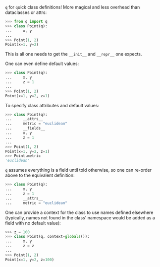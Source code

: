 `q` for `q`uick class definitions!  More magical and less overhead than dataclasses or attrs:

```py
>>> from q import q
>>> class Point(q):
...     x, y
...
>>> Point(1, 2)
Point(x=1, y=2)
```
This is all one needs to get the `__init__` and `__repr__` one expects.

One can even define default values:
```py
>>> class Point(q):
...     x, y
...     z = 1
...
>>> Point(1, 2)
Point(x=1, y=2, z=1)
```

To specify class attributes and default values:
```py
>>> class Point(q):
...     __attrs__
...     metric = "euclidean"
...     __fields__
...     x, y
...     z = 1
...
>>> Point(1, 2)
Point(x=1, y=2, z=1)
>>> Point.metric
'euclidean'
```

`q` assumes everything is a field until told otherwise, so one can re-order above to the equivalent definition:
```py
>>> class Point(q):
...     x, y
...     z = 1
...     __attrs__
...     metric = "euclidean"
```

One can provide a context for the class to use names defined elsewhere (typically, names not found in the class' namespace would be added as a field with no default value):
```py
>>> z = 100
>>> class Point(q, context=globals()):
...     x, y
...     z = z
...
>>> Point(1, 2)
Point(x=1, y=2, z=100)
```